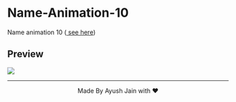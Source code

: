 # Name-Animation-10
Name animation 10 (<a href="https://ayush2967.github.io/Name-Animation-10/"> see here</a>)
## Preview
<img src="Screenshot 2023-06-09 102350.png">
<hr>
<p align="center">
  Made By Ayush Jain with ❤️
  </p>
  

